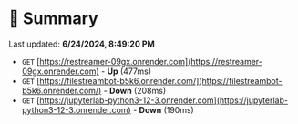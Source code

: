 # 📖 Summary
Last updated: **6/24/2024, 8:49:20 PM**

- `GET` [https://restreamer-09gx.onrender.com](https://restreamer-09gx.onrender.com) - **Up** (477ms)
- `GET` [https://filestreambot-b5k6.onrender.com/](https://filestreambot-b5k6.onrender.com/) - **Down** (208ms)
- `GET` [https://jupyterlab-python3-12-3.onrender.com](https://jupyterlab-python3-12-3.onrender.com) - **Down** (190ms)
